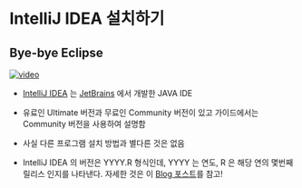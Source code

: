 [videoUrl]: https://show-me-the-video-example.herokuapp.com/example-video-01.mp4
[thumbnailUrl]: https://show-me-the-video-example.herokuapp.com/example-image-01.png
[tags]: idea
[author]: me@aluc.io
[duration]: 00:58
[prev]: null
[next]: ./02-intellij-basic-usage.md
[createTime]: Jan-30-2014-12:02:00-GMT+0900
[updateTime]: null

# IntelliJ IDEA 설치하기

## Bye-bye Eclipse

[![video][thumbnailUrl]][videoUrl]

- [IntelliJ IDEA][intellijidea] 는 [JetBrains][jetbrains] 에서 개발한 JAVA IDE

- 유료인 Ultimate 버전과 무료인 Community 버전이 있고 가이드에서는 Community
  버전을 사용하여 설명함

- 사실 다른 프로그램 설치 방법과 별다른 것은 없음

- IntelliJ IDEA 의 버전은 YYYY.R 형식인데, YYYY 는 연도, R 은 해당 연의 몇번째
  릴리스 인지를 나타낸다. 자세한 것은 이 [Blog 포스트][versioning]를 참고!

[jetbrains]: https://www.jetbrains.com/
[intellijidea]: https://www.jetbrains.com/idea/
[versioning]: https://blog.jetbrains.com/blog/2016/03/09/jetbrains-toolbox-release-and-versioning-changes/
